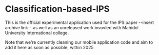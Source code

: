 # Classification-based-IPS
This is the official experimental application used for the IPS paper --insert archive link-- as well as an unreleased work invovled with Mahidol University International college.

Note that we're currently cleaning our mobile application code and aim to add it here as soon as possible, within 2025
